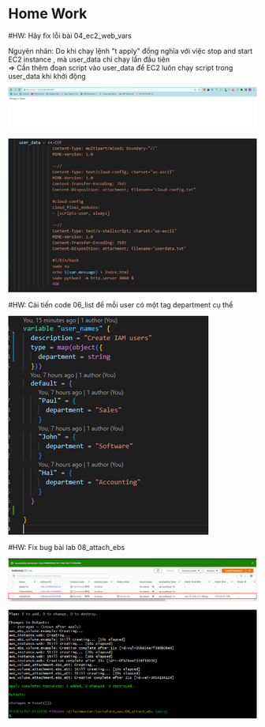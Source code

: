 # Home Work

#HW: Hãy fix lỗi bài 04_ec2_web_vars

Nguyên nhân: Do khi chạy lệnh "t apply" đồng nghĩa với việc stop and start EC2 instance , mà user_data chỉ chạy lần đầu tiên  
=> Cần thêm đoạn script vào user_data để EC2 luôn chạy script trong user_data khi khởi động

![Alt](Practice/hw_4.png)

![Alt](Practice/hw_4_2.png)

#HW: Cải tiến code 06_list để mỗi user có một tag department cụ thể

![Alt](Practice/hw_6.png)

#HW: Fix bug bài lab 08_attach_ebs

![Alt](Practice/hw_8_01.png)

![Alt](Practice/hw_8_02.png)

